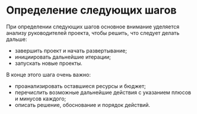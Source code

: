 Определение следующих шагов
==========================

При определении следующих шагов основное внимание уделяется анализу руководителей проекта, чтобы решить, что следует делать дальше:
- завершить проект и начать развертывание;
- инициировать дальнейшие итерации;
- запускать новые проекты.

В конце этого шага очень важно:
- проанализировать оставшиеся ресурсы и бюджет;
- перечислить возможные дальнейшие действия с указанием плюсов и минусов каждого;
- описать решение, обоснование и порядок действий.